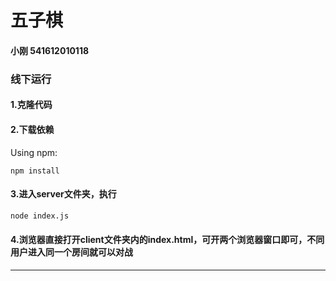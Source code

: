 # 五子棋


####  小刚 541612010118

### 线下运行
#### 1.克隆代码
#### 2.下载依赖
Using npm:
```
npm install
```
#### 3.进入server文件夹，执行
```bash
node index.js
```
#### 4.浏览器直接打开client文件夹内的index.html，可开两个浏览器窗口即可，不同用户进入同一个房间就可以对战
---------

